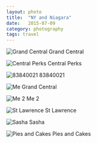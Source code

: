 ```yaml
---
layout: photo
title:  "NY and Niagara"
date:   2015-07-09
category: photography
tags: travel
---
```


![Grand Central](https://googledrive.com/host/0B9DL4N779pZbflhIRVRLLTFvRGFIYUM5SkZOVjdFWnBuanV3QnV2aFRKbUhGSzdRb0JOeGM/grand-central.jpg)
Grand Central

![Central Perks](https://googledrive.com/host/0B9DL4N779pZbflhIRVRLLTFvRGFIYUM5SkZOVjdFWnBuanV3QnV2aFRKbUhGSzdRb0JOeGM/central-perks.jpg)
Central Perks

![83840021](https://googledrive.com/host/0B9DL4N779pZbflhIRVRLLTFvRGFIYUM5SkZOVjdFWnBuanV3QnV2aFRKbUhGSzdRb0JOeGM/83840021.jpg)
83840021

![Me](https://googledrive.com/host/0B9DL4N779pZbflhIRVRLLTFvRGFIYUM5SkZOVjdFWnBuanV3QnV2aFRKbUhGSzdRb0JOeGM/me.jpg)
Grand Central

![Me 2](https://googledrive.com/host/0B9DL4N779pZbflhIRVRLLTFvRGFIYUM5SkZOVjdFWnBuanV3QnV2aFRKbUhGSzdRb0JOeGM/me-2.jpg)
Me 2

![St Lawrence](https://googledrive.com/host/0B9DL4N779pZbflhIRVRLLTFvRGFIYUM5SkZOVjdFWnBuanV3QnV2aFRKbUhGSzdRb0JOeGM/st-lawrence.jpg)
St Lawrence

![Sasha](https://googledrive.com/host/0B9DL4N779pZbflhIRVRLLTFvRGFIYUM5SkZOVjdFWnBuanV3QnV2aFRKbUhGSzdRb0JOeGM/sasha.jpg)
Sasha

![Pies and Cakes](https://googledrive.com/host/0B9DL4N779pZbflhIRVRLLTFvRGFIYUM5SkZOVjdFWnBuanV3QnV2aFRKbUhGSzdRb0JOeGM/pies-and-cakes.jpg)
Pies and Cakes